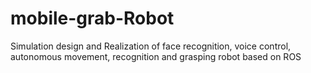 # mobile-grab-Robot
Simulation design and Realization of face recognition, voice control, autonomous movement, recognition and grasping robot based on ROS
